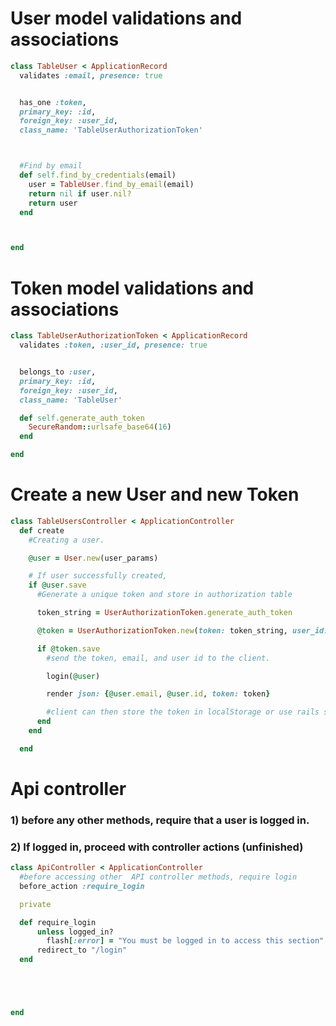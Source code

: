 # User model validations and associations
```ruby 
class TableUser < ApplicationRecord
  validates :email, presence: true


  has_one :token,
  primary_key: :id,
  foreign_key: :user_id,
  class_name: 'TableUserAuthorizationToken'



  #Find by email
  def self.find_by_credentials(email)
    user = TableUser.find_by_email(email)
    return nil if user.nil?
    return user
  end



end
```

# Token model validations and associations
```ruby
class TableUserAuthorizationToken < ApplicationRecord
  validates :token, :user_id, presence: true


  belongs_to :user,
  primary_key: :id,
  foreign_key: :user_id,
  class_name: 'TableUser'

  def self.generate_auth_token
    SecureRandom::urlsafe_base64(16)
  end

end
```
# Create a new User and new Token

```ruby
class TableUsersController < ApplicationController
  def create
    #Creating a user.

    @user = User.new(user_params)

    # If user successfully created,
    if @user.save
      #Generate a unique token and store in authorization table

      token_string = UserAuthorizationToken.generate_auth_token

      @token = UserAuthorizationToken.new(token: token_string, user_id: @user.id)

      if @token.save
        #send the token, email, and user id to the client.

        login(@user)

        render json: {@user.email, @user.id, token: token}

        #client can then store the token in localStorage or use rails session
      end
    end

  end
```

# Api controller

### 1) before any other methods, require that a user is logged in.
### 2) If logged in, proceed with controller actions (unfinished)

```ruby
class ApiController < ApplicationController
  #before accessing other  API controller methods, require login
  before_action :require_login

  private

  def require_login
      unless logged_in?
        flash[:error] = "You must be logged in to access this section"
      redirect_to "/login"
  end





end
```




